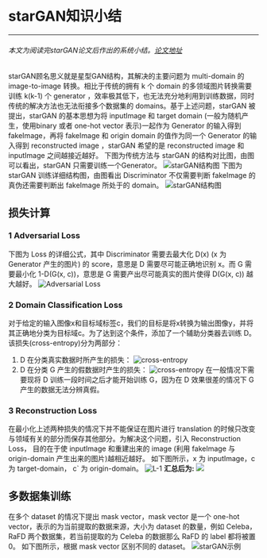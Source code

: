 
# starGAN知识小结
- - -
###### 本文为阅读完starGAN论文后作出的系统小结。[论文地址](https://arxiv.org/abs/1711.09020 "论文地址")
starGAN顾名思义就是星型GAN结构，其解决的主要问题为 multi-domain 的 image-to-image 转换。相比于传统的拥有 k 个 domain 的多领域图片转换需要训练 k(k-1) 个 generator ，效率极其低下，也无法充分地利用到训练数据，同时传统的解决方法也无法衔接多个数据集的 domains。基于上述问题，starGAN 被提出，starGAN 的基本思想为将 inputImage 和 target domain (一般为随机产生，使用binary 或者 one-hot vector 表示)一起作为 Generator 的输入得到 fakeImage，再将 fakeImage 和 origin domain 的值作为同一个 Generator 的输入得到 reconstructed image ，starGAN 希望的是 reconstructed image 和 inputImage 之间越接近越好。
下图为传统方法与 starGAN 的结构对比图，由图可以看出，starGAN 只需要训练一个Generator。 
![starGAN结构图](https://img-blog.csdnimg.cn/20190514133503116.png?x-oss-process=image/watermark,type_ZmFuZ3poZW5naGVpdGk,shadow_10,text_aHR0cHM6Ly9ibG9nLmNzZG4ubmV0L0FuZHlWaWt5,size_16,color_FFFFFF,t_70)
下图为 starGAN 训练详细结构图，由图看出 Discriminator 不仅需要判断 fakeImage 的真伪还需要判断出 fakeImage 所处于的 domain。
![starGAN结构图](https://img-blog.csdnimg.cn/2019051413491293.png?x-oss-process=image/watermark,type_ZmFuZ3poZW5naGVpdGk,shadow_10,text_aHR0cHM6Ly9ibG9nLmNzZG4ubmV0L0FuZHlWaWt5,size_16,color_FFFFFF,t_70)
## 损失计算
### 1 Adversarial Loss
下图为 Loss 的详细公式，其中 Discriminator 需要去最大化 D(x) (x 为 Generator 产生的图片) 的 score，意思是 D 需要尽可能正确地识别 x。而 G 需要最小化 1-D(G(x, c))，意思是 G 需要产出尽可能真实的图片使得 D(G(x, c)) 越大越好。
![Adversarial Loss](https://raw.githubusercontent.com/stdcoutzyx/Blogs/master/blog2017/starGAN/4.png)
### 2 Domain Classification Loss
对于给定的输入图像x和目标域标签c，我们的目标是将x转换为输出图像y，并将其正确地分类为目标域c。为了达到这个条件，添加了一个辅助分类器去训练 D。
该损失(cross-entropy)分为两部分：
1. D 在分类真实数据时所产生的损失：
![cross-entropy](https://raw.githubusercontent.com/stdcoutzyx/Blogs/master/blog2017/starGAN/5.png)
2. D 在分类 G 产生的假数据时产生的损失：
![cross-entropy](https://raw.githubusercontent.com/stdcoutzyx/Blogs/master/blog2017/starGAN/6.png)
在一般情况下需要现将 D 训练一段时间之后才能开始训练 G，因为在 D 效果很差的情况下 G 产生的数据无法分辨真假。
### 3 Reconstruction Loss
在最小化上述两种损失的情况下并不能保证在图片进行 translation 的时候只改变与领域有关的部分而保存其他部分。为解决这个问题，引入 Reconstruction Loss， 目的在于使 inputImage 和重建出来的 image (利用 fakeImage 与 origin-domain 产生出来的图片)越相近越好。
如下图所示，x 为 inputImage，c 为 target-domain， c` 为 origin-domain。
![L-1](https://raw.githubusercontent.com/stdcoutzyx/Blogs/master/blog2017/starGAN/7.png)
__汇总后为:__
![](https://raw.githubusercontent.com/stdcoutzyx/Blogs/master/blog2017/starGAN/8.png)
## 多数据集训练
在多个 dataset 的情况下提出 mask vector，mask vector 是一个 one-hot vector，表示的为当前提取的数据来源，大小为 dataset 的数量，例如 Celeba，RaFD 两个数据集，若当前提取的为 Celeba 的数据那么 RaFD 的 label 都将被置0。
如下图所示，根据 mask vector 区别不同的 dataset。
![starGAN示例](https://img-blog.csdnimg.cn/20190514142657916.png?x-oss-process=image/watermark,type_ZmFuZ3poZW5naGVpdGk,shadow_10,text_aHR0cHM6Ly9ibG9nLmNzZG4ubmV0L0FuZHlWaWt5,size_16,color_FFFFFF,t_70)